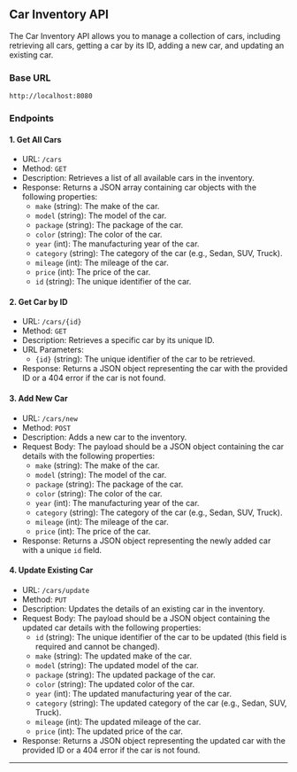 ## Car Inventory API

The Car Inventory API allows you to manage a collection of cars, including retrieving all cars, getting a car by its ID, adding a new car, and updating an existing car.

### Base URL

`http://localhost:8080`

### Endpoints

#### 1. Get All Cars

- URL: `/cars`
- Method: `GET`
- Description: Retrieves a list of all available cars in the inventory.
- Response: Returns a JSON array containing car objects with the following properties:
  - `make` (string): The make of the car.
  - `model` (string): The model of the car.
  - `package` (string): The package of the car.
  - `color` (string): The color of the car.
  - `year` (int): The manufacturing year of the car.
  - `category` (string): The category of the car (e.g., Sedan, SUV, Truck).
  - `mileage` (int): The mileage of the car.
  - `price` (int): The price of the car.
  - `id` (string): The unique identifier of the car.

#### 2. Get Car by ID

- URL: `/cars/{id}`
- Method: `GET`
- Description: Retrieves a specific car by its unique ID.
- URL Parameters:
  - `{id}` (string): The unique identifier of the car to be retrieved.
- Response: Returns a JSON object representing the car with the provided ID or a 404 error if the car is not found.

#### 3. Add New Car

- URL: `/cars/new`
- Method: `POST`
- Description: Adds a new car to the inventory.
- Request Body: The payload should be a JSON object containing the car details with the following properties:
  - `make` (string): The make of the car.
  - `model` (string): The model of the car.
  - `package` (string): The package of the car.
  - `color` (string): The color of the car.
  - `year` (int): The manufacturing year of the car.
  - `category` (string): The category of the car (e.g., Sedan, SUV, Truck).
  - `mileage` (int): The mileage of the car.
  - `price` (int): The price of the car.
- Response: Returns a JSON object representing the newly added car with a unique `id` field.

#### 4. Update Existing Car

- URL: `/cars/update`
- Method: `PUT`
- Description: Updates the details of an existing car in the inventory.
- Request Body: The payload should be a JSON object containing the updated car details with the following properties:
  - `id` (string): The unique identifier of the car to be updated (this field is required and cannot be changed).
  - `make` (string): The updated make of the car.
  - `model` (string): The updated model of the car.
  - `package` (string): The updated package of the car.
  - `color` (string): The updated color of the car.
  - `year` (int): The updated manufacturing year of the car.
  - `category` (string): The updated category of the car (e.g., Sedan, SUV, Truck).
  - `mileage` (int): The updated mileage of the car.
  - `price` (int): The updated price of the car.
- Response: Returns a JSON object representing the updated car with the provided ID or a 404 error if the car is not found.

---